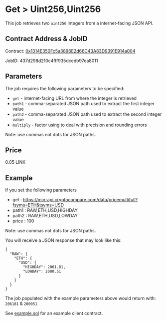 # Get > Uint256,Uint256

This job retrieves two `uint256` integers from a internet-facing JSON API.

## Contract Address & JobID
  
Contract: [0x1314E350Fc5a3896E2d66C43A83D9391E914a004](https://mumbai.polygonscan.com/address/0x1314E350Fc5a3896E2d66C43A83D9391E914a004)

JobID: 437d298d210c4fff935dcedb97ea8011

## Parameters

The job requires the following parameters to be specified:

* `get` - internet-facing URL from where the integer is retrieved
* `path1` - comma-separated JSON path used to extract the first integer value
* `path2` - comma-separated JSON path used to extract the second integer value
* `multiply` - factor using to deal with precision and rounding errors

Note: use commas not dots for JSON paths.

## Price

0.05 LINK

## Example

If you set the following parameters

* get : https://min-api.cryptocompare.com/data/pricemultifull?fsyms=ETH&tsyms=USD
* path1 : RAW,ETH,USD,HIGHDAY
* path2 : RAW,ETH,USD,LOWDAY
* price : 100

Note: use commas not dots for JSON paths.

You will receive a JSON response that may look like this:

    {
      "RAW": {
        "ETH": {
          "USD": {
            "HIGHDAY": 2061.81,
            "LOWDAY": 2000.51
          }
        }
      }
    }

The job populated with the example parameters above would return with: `206181` & `200051`

See [example.sol](example.sol) for an example client contract.
